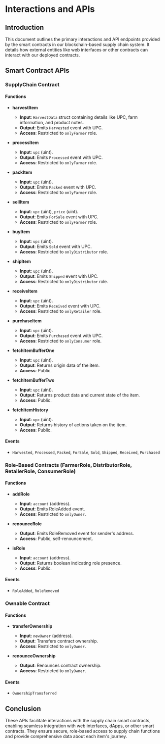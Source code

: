 # Interactions and APIs

## Introduction
This document outlines the primary interactions and API endpoints provided by the smart contracts in our blockchain-based supply chain system. It details how external entities like web interfaces or other contracts can interact with our deployed contracts.

## Smart Contract APIs

### SupplyChain Contract

#### Functions
- **harvestItem**
  - **Input**: `HarvestData` struct containing details like UPC, farm information, and product notes.
  - **Output**: Emits `Harvested` event with UPC.
  - **Access**: Restricted to `onlyFarmer` role.

- **processItem**
  - **Input**: `upc` (uint).
  - **Output**: Emits `Processed` event with UPC.
  - **Access**: Restricted to `onlyFarmer` role.

- **packItem**
  - **Input**: `upc` (uint).
  - **Output**: Emits `Packed` event with UPC.
  - **Access**: Restricted to `onlyFarmer` role.

- **sellItem**
  - **Input**: `upc` (uint), `price` (uint).
  - **Output**: Emits `ForSale` event with UPC.
  - **Access**: Restricted to `onlyFarmer` role.

- **buyItem**
  - **Input**: `upc` (uint).
  - **Output**: Emits `Sold` event with UPC.
  - **Access**: Restricted to `onlyDistributor` role.

- **shipItem**
  - **Input**: `upc` (uint).
  - **Output**: Emits `Shipped` event with UPC.
  - **Access**: Restricted to `onlyDistributor` role.

- **receiveItem**
  - **Input**: `upc` (uint).
  - **Output**: Emits `Received` event with UPC.
  - **Access**: Restricted to `onlyRetailer` role.

- **purchaseItem**
  - **Input**: `upc` (uint).
  - **Output**: Emits `Purchased` event with UPC.
  - **Access**: Restricted to `onlyConsumer` role.

- **fetchItemBufferOne**
  - **Input**: `upc` (uint).
  - **Output**: Returns origin data of the item.
  - **Access**: Public.

- **fetchItemBufferTwo**
  - **Input**: `upc` (uint).
  - **Output**: Returns product data and current state of the item.
  - **Access**: Public.

- **fetchItemHistory**
  - **Input**: `upc` (uint).
  - **Output**: Returns history of actions taken on the item.
  - **Access**: Public.

#### Events
- `Harvested`, `Processed`, `Packed`, `ForSale`, `Sold`, `Shipped`, `Received`, `Purchased`

### Role-Based Contracts (FarmerRole, DistributorRole, RetailerRole, ConsumerRole)

#### Functions
- **addRole**
  - **Input**: `account` (address).
  - **Output**: Emits RoleAdded event.
  - **Access**: Restricted to `onlyOwner`.

- **renounceRole**
  - **Output**: Emits RoleRemoved event for sender's address.
  - **Access**: Public, self-renouncement.

- **isRole**
  - **Input**: `account` (address).
  - **Output**: Returns boolean indicating role presence.
  - **Access**: Public.

#### Events
- `RoleAdded`, `RoleRemoved`

### Ownable Contract

#### Functions
- **transferOwnership**
  - **Input**: `newOwner` (address).
  - **Output**: Transfers contract ownership.
  - **Access**: Restricted to `onlyOwner`.

- **renounceOwnership**
  - **Output**: Renounces contract ownership.
  - **Access**: Restricted to `onlyOwner`.

#### Events
- `OwnershipTransferred`

## Conclusion
These APIs facilitate interactions with the supply chain smart contracts, enabling seamless integration with web interfaces, dApps, or other smart contracts. They ensure secure, role-based access to supply chain functions and provide comprehensive data about each item's journey.
